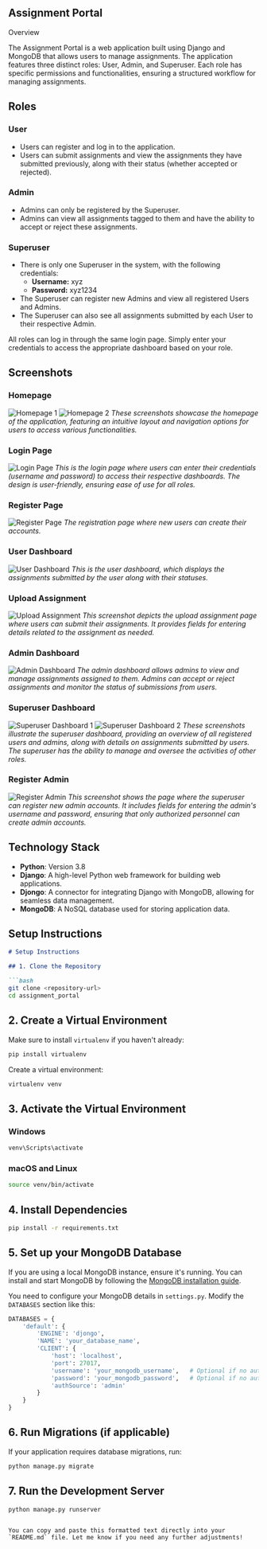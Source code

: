## Assignment Portal

Overview

The Assignment Portal is a web application built using Django and MongoDB that allows users to manage assignments. The application features three distinct roles: User, Admin, and Superuser. Each role has specific permissions and functionalities, ensuring a structured workflow for managing assignments.

## Roles

### User
- Users can register and log in to the application.
- Users can submit assignments and view the assignments they have submitted previously, along with their status (whether accepted or rejected).

### Admin
- Admins can only be registered by the Superuser.
- Admins can view all assignments tagged to them and have the ability to accept or reject these assignments.

### Superuser
- There is only one Superuser in the system, with the following credentials:
  - **Username:** xyz
  - **Password:** xyz1234
- The Superuser can register new Admins and view all registered Users and Admins.
- The Superuser can also see all assignments submitted by each User to their respective Admin.

All roles can log in through the same login page. Simply enter your credentials to access the appropriate dashboard based on your role.


## Screenshots

### Homepage
![Homepage 1](assignment_portal/screenshots/home1.png)
![Homepage 2](assignment_portal/screenshots/home3.png)
*These screenshots showcase the homepage of the application, featuring an intuitive layout and navigation options for users to access various functionalities.*

### Login Page
![Login Page](assignment_portal/screenshots/login.png)
*This is the login page where users can enter their credentials (username and password) to access their respective dashboards. The design is user-friendly, ensuring ease of use for all roles.*

### Register Page
![Register Page](assignment_portal/screenshots/register.png)
*The registration page where new users can create their accounts.*

### User Dashboard
![User Dashboard](assignment_portal/screenshots/userdashboard.png)
*This is the user dashboard, which displays the assignments submitted by the user along with their statuses.*

### Upload Assignment
![Upload Assignment](assignment_portal/screenshots/upload_assignment.png)
*This screenshot depicts the upload assignment page where users can submit their assignments. It provides fields for entering details related to the assignment as needed.*

### Admin Dashboard
![Admin Dashboard](assignment_portal/screenshots/admindashboard.png)
*The admin dashboard allows admins to view and manage assignments assigned to them. Admins can accept or reject assignments and monitor the status of submissions from users.*

### Superuser Dashboard
![Superuser Dashboard 1](assignment_portal/screenshots/superuser_dashboard.png)
![Superuser Dashboard 2](assignment_portal/screenshots/superuser_dashboard2.png)
*These screenshots illustrate the superuser dashboard, providing an overview of all registered users and admins, along with details on assignments submitted by users. The superuser has the ability to manage and oversee the activities of other roles.*

### Register Admin
![Register Admin](assignment_portal/screenshots/register-admin.png)
*This screenshot shows the page where the superuser can register new admin accounts. It includes fields for entering the admin's username and password, ensuring that only authorized personnel can create admin accounts.*

## Technology Stack

- **Python**: Version 3.8
- **Django**: A high-level Python web framework for building web applications.
- **Djongo**: A connector for integrating Django with MongoDB, allowing for seamless data management.
- **MongoDB**: A NoSQL database used for storing application data.

## Setup Instructions

```markdown
# Setup Instructions

## 1. Clone the Repository

```bash
git clone <repository-url>
cd assignment_portal
```

## 2. Create a Virtual Environment

Make sure to install `virtualenv` if you haven't already:

```bash
pip install virtualenv
```

Create a virtual environment:

```bash
virtualenv venv
```

## 3. Activate the Virtual Environment

### Windows

```bash
venv\Scripts\activate
```

### macOS and Linux

```bash
source venv/bin/activate
```

## 4. Install Dependencies

```bash
pip install -r requirements.txt
```

## 5. Set up your MongoDB Database

If you are using a local MongoDB instance, ensure it's running. You can install and start MongoDB by following the [MongoDB installation guide](https://docs.mongodb.com/manual/installation/).

You need to configure your MongoDB details in `settings.py`. Modify the `DATABASES` section like this:

```python
DATABASES = {
    'default': {
        'ENGINE': 'djongo',
        'NAME': 'your_database_name',
        'CLIENT': {
            'host': 'localhost',
            'port': 27017,
            'username': 'your_mongodb_username',   # Optional if no auth is set
            'password': 'your_mongodb_password',   # Optional if no auth is set
            'authSource': 'admin'
        }
    }
}
```

## 6. Run Migrations (if applicable)

If your application requires database migrations, run:

```bash
python manage.py migrate
```

## 7. Run the Development Server

```bash
python manage.py runserver
```
```

You can copy and paste this formatted text directly into your `README.md` file. Let me know if you need any further adjustments!

